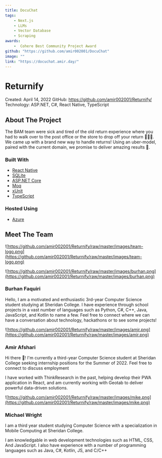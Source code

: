 ```yaml
---
title: DocuChat 
tags: 
    - Next.js
    - LLMs
    - Vector Database
    - Scraping
awards:
    -  Cohere Best Community Project Award
github: "https://github.com/amir002001/DocuChat"
image: ""
link: "https://docuchat.amir.day/"
---
```

# Returnify

Created: April 14, 2022
GitHub: https://github.com/amir002001/Returnify/
Technology: ASP.NET, C#, React Native, TypeScript

## About The Project

The BAM team were sick and tired of the old return experience where you had to walk over to the post office or the store to drop off your return 🥱🥱🥱. We came up with a brand new way to handle returns! Using an uber-model, paired with the current domain, we promise to deliver amazing results 🧢.

### Built With

- [React Native](https://reactjs.org/)
- [SQLite](https://sqlite.org/)
- [ASP.NET Core](https://sqlite.org/)
- [Moq](https://github.com/moq/moq4/)
- [xUnit](https://xunit.net/)
- [TypeScript](https://www.typescriptlang.org/)

### Hosted Using

- [Azure](https://azure.microsoft.com/en-us/)

## Meet The Team

![https://github.com/amir002001/Returnify/raw/master/images/team-logo.png](https://github.com/amir002001/Returnify/raw/master/images/team-logo.png)

![https://github.com/amir002001/Returnify/raw/master/images/burhan.png](https://github.com/amir002001/Returnify/raw/master/images/burhan.png)

### Burhan Faquiri

Hello, I am a motivated and enthusiastic 3rd-year Computer Science student studying at Sheridan College. I have experience through school projects in a vast number of languages such as Python, C#, C++, Java, JavaScript, and Kotlin to name a few. Feel free to connect where we can have a conversation about technology, hackathons or to see some projects!

![https://github.com/amir002001/Returnify/raw/master/images/amir.png](https://github.com/amir002001/Returnify/raw/master/images/amir.png)

### Amir Afshari

Hi there 👋! I'm currently a third-year Computer Science student at Sheridan College seeking internship positions for the Summer of 2022. Feel free to connect to discuss employment

I have worked with ThinkResearch in the past, helping develop their PWA application in React, and am currently working with Geotab to deliver powerful data-driven solutions.

![https://github.com/amir002001/Returnify/raw/master/images/mike.png](https://github.com/amir002001/Returnify/raw/master/images/mike.png)

### Michael Wright

I am a third year student studying Computer Science with a specialization in Mobile Computing at Sheridan College.

I am knowledgable in web development technologies such as HTML, CSS, And JavaScript. I also have experience with a number of programming languages such as Java, C#, Kotlin, JS, and C/C++

